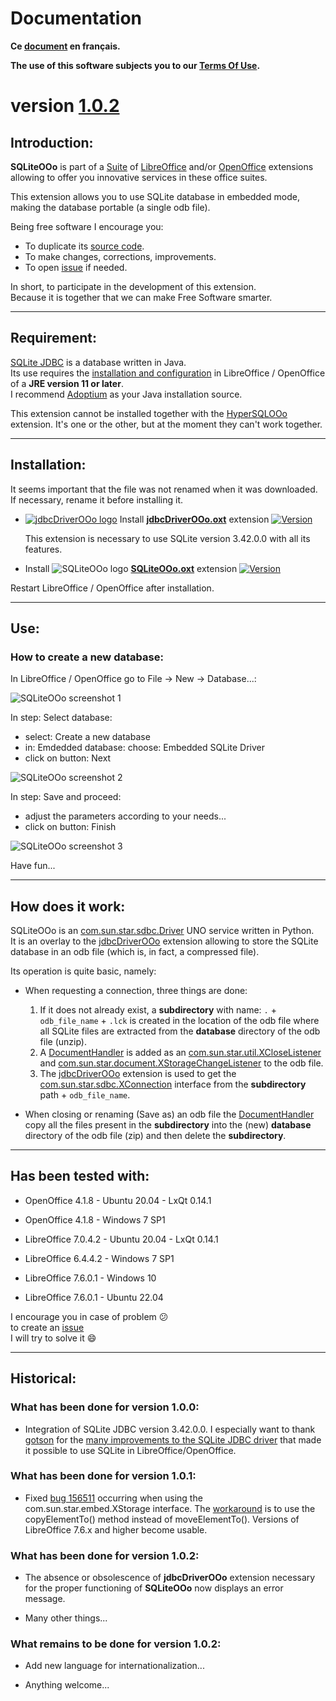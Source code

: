 # Documentation

**Ce [document][1] en français.**

**The use of this software subjects you to our [Terms Of Use][2].**

# version [1.0.2][3]

## Introduction:

**SQLiteOOo** is part of a [Suite][4] of [LibreOffice][5] and/or [OpenOffice][6] extensions allowing to offer you innovative services in these office suites.  

This extension allows you to use SQLite database in embedded mode, making the database portable (a single odb file).

Being free software I encourage you:
- To duplicate its [source code][7].
- To make changes, corrections, improvements.
- To open [issue][8] if needed.

In short, to participate in the development of this extension.  
Because it is together that we can make Free Software smarter.

___

## Requirement:

[SQLite JDBC][9] is a database written in Java.  
Its use requires the [installation and configuration][10] in LibreOffice / OpenOffice of a **JRE version 11 or later**.  
I recommend [Adoptium][11] as your Java installation source.

This extension cannot be installed together with the [HyperSQLOOo][12] extension. It's one or the other, but at the moment they can't work together.

___

## Installation:

It seems important that the file was not renamed when it was downloaded.
If necessary, rename it before installing it.

- [![jdbcDriverOOo logo][13]][14] Install **[jdbcDriverOOo.oxt][15]** extension [![Version][16]][15]

    This extension is necessary to use SQLite version 3.42.0.0 with all its features.

- Install ![SQLiteOOo logo][17] **[SQLiteOOo.oxt][18]** extension [![Version][19]][18]

Restart LibreOffice / OpenOffice after installation.

___

## Use:

### How to create a new database:

In LibreOffice / OpenOffice go to File -> New -> Database...:

![SQLiteOOo screenshot 1][20]

In step: Select database:
- select: Create a new database
- in: Emdedded database: choose: Embedded SQLite Driver
- click on button: Next

![SQLiteOOo screenshot 2][21]

In step: Save and proceed:
- adjust the parameters according to your needs...
- click on button: Finish

![SQLiteOOo screenshot 3][22]

Have fun...

___

## How does it work:

SQLiteOOo is an [com.sun.star.sdbc.Driver][23] UNO service written in Python.  
It is an overlay to the [jdbcDriverOOo][14] extension allowing to store the SQLite database in an odb file (which is, in fact, a compressed file).

Its operation is quite basic, namely:

- When requesting a connection, three things are done:
    1. If it does not already exist, a **subdirectory** with name: `.` + `odb_file_name` + `.lck` is created in the location of the odb file where all SQLite files are extracted from the **database** directory of the odb file (unzip).
    2. A [DocumentHandler][24] is added as an [com.sun.star.util.XCloseListener][25] and [com.sun.star.document.XStorageChangeListener][26] to the odb file.
    3. The [jdbcDriverOOo][14] extension is used to get the [com.sun.star.sdbc.XConnection][27] interface from the **subdirectory** path + `odb_file_name`.

- When closing or renaming (Save as) an odb file the [DocumentHandler][24] copy all the files present in the **subdirectory** into the (new) **database** directory of the odb file (zip) and then delete the **subdirectory**.

___

## Has been tested with:

* OpenOffice 4.1.8 - Ubuntu 20.04 - LxQt 0.14.1

* OpenOffice 4.1.8 - Windows 7 SP1

* LibreOffice 7.0.4.2 - Ubuntu 20.04 - LxQt 0.14.1

* LibreOffice 6.4.4.2 - Windows 7 SP1

* LibreOffice 7.6.0.1 - Windows 10

* LibreOffice 7.6.0.1 - Ubuntu 22.04

I encourage you in case of problem :confused:  
to create an [issue][8]  
I will try to solve it :smile:

___

## Historical:

### What has been done for version 1.0.0:

- Integration of SQLite JDBC version 3.42.0.0. I especially want to thank [gotson][28] for the [many improvements to the SQLite JDBC driver][29] that made it possible to use SQLite in LibreOffice/OpenOffice.

### What has been done for version 1.0.1:

- Fixed [bug 156511][30] occurring when using the com.sun.star.embed.XStorage interface. The [workaround][31] is to use the copyElementTo() method instead of moveElementTo(). Versions of LibreOffice 7.6.x and higher become usable.

### What has been done for version 1.0.2:

- The absence or obsolescence of **jdbcDriverOOo** extension necessary for the proper functioning of **SQLiteOOo** now displays an error message.

- Many other things...

### What remains to be done for version 1.0.2:

- Add new language for internationalization...

- Anything welcome...

[1]: <https://prrvchr.github.io/SQLiteOOo/README_fr>
[2]: <https://prrvchr.github.io/SQLiteOOo/source/SQLiteOOo/registration/TermsOfUse_en>
[3]: <https://prrvchr.github.io/SQLiteOOo#historical>
[4]: <https://prrvchr.github.io/>
[5]: <https://www.libreoffice.org/download/download/>
[6]: <https://www.openoffice.org/download/index.html>
[7]: <https://github.com/prrvchr/SQLiteOOo/>
[8]: <https://github.com/prrvchr/SQLiteOOo/issues/new>
[9]: <https://github.com/xerial/sqlite-jdbc>
[10]: <https://wiki.documentfoundation.org/Documentation/HowTo/Install_the_correct_JRE_-_LibreOffice_on_Windows_10>
[11]: <https://adoptium.net/releases.html?variant=openjdk11>
[12]: <https://prrvchr.github.io/HyperSQLOOo/>
[13]: <https://prrvchr.github.io/jdbcDriverOOo/img/jdbcDriverOOo.svg#middle>
[14]: <https://prrvchr.github.io/jdbcDriverOOo>
[15]: <https://github.com/prrvchr/jdbcDriverOOo/releases/latest/download/jdbcDriverOOo.oxt>
[16]: <https://img.shields.io/github/v/tag/prrvchr/jdbcDriverOOo?label=latest#right>
[17]: <img/SQLiteOOo.svg#middle>
[18]: <https://github.com/prrvchr/SQLiteOOo/releases/latest/download/SQLiteOOo.oxt>
[19]: <https://img.shields.io/github/downloads/prrvchr/SQLiteOOo/latest/total?label=v1.0.2#right>
[20]: <img/SQLiteOOo-1.png>
[21]: <img/SQLiteOOo-2.png>
[22]: <img/SQLiteOOo-3.png>
[23]: <https://www.openoffice.org/api/docs/common/ref/com/sun/star/sdbc/Driver.html>
[24]: <https://github.com/prrvchr/SQLiteOOo/blob/main/uno/lib/uno/embedded/documenthandler.py>
[25]: <https://www.openoffice.org/api/docs/common/ref/com/sun/star/util/XCloseListener.html>
[26]: <http://www.openoffice.org/api/docs/common/ref/com/sun/star/document/XStorageChangeListener.html>
[27]: <https://www.openoffice.org/api/docs/common/ref/com/sun/star/sdbc/XConnection.html>
[28]: <https://github.com/gotson>
[29]: <https://github.com/xerial/sqlite-jdbc/issues/786>
[30]: <https://bugs.documentfoundation.org/show_bug.cgi?id=156511>
[31]: <https://github.com/prrvchr/uno/commit/a2fa9f5975a35e8447907e51b0f78ac1b1b76e17>
